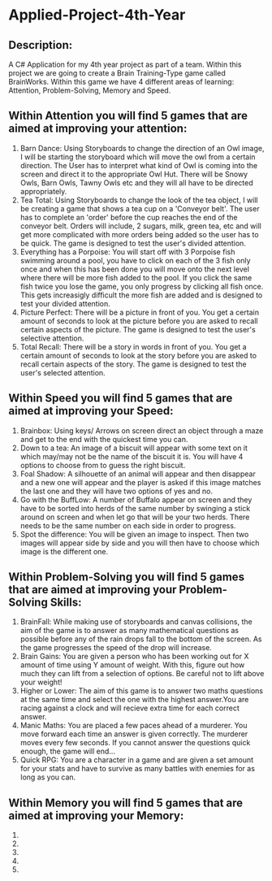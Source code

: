 # Applied-Project-4th-Year

## Description:
A C# Application for my 4th year project as part of a team.
Within this project we are going to create a Brain Training-Type game called BrainWorks. Within this game we have 4 different areas of learning: Attention, Problem-Solving, Memory and Speed.

## Within Attention you will find 5 games that are aimed at improving your attention:

1. Barn Dance: Using Storyboards to change the direction of an Owl image, I will be starting the storyboard which will move the owl from a certain direction. The User has to interpret what kind of Owl is coming into the screen and direct it to the appropriate Owl Hut. There will be Snowy Owls, Barn Owls, Tawny Owls etc and they will all have to be directed appropriately.
2. Tea Total: Using Storyboards to change the look of the tea object, I will be creating a game that shows a tea cup on a 'Conveyor belt'. The user has to complete an 'order' before the cup reaches the end of the conveyor belt. Orders will include, 2 sugars, milk, green tea, etc and will get more complicated with more orders being added so the user has to be quick. The game is designed to test the user's divided attention.
3. Everything has a Porpoise: You will start off with 3 Porpoise fish swimming around a pool, you have to click on each of the 3 fish only once and when this has been done you will move onto the next level where there will be more fish added to the pool. If you click the same fish twice you lose the game, you only progress by clicking all fish once. This gets increasigly difficult the more fish are added and is designed to test your divided attention.
4. Picture Perfect: There will be a picture in front of you. You get a certain amount of seconds to look at the picture before you are asked to recall certain aspects of the picture. The game is designed to test the user's selective attention.
5. Total Recall: There will be a story in words in front of you. You get a certain amount of seconds to look at the story before you are asked to recall certain aspects of the story. The game is designed to test the user's selected attention.

## Within Speed you will find 5 games that are aimed at improving your Speed:

1. Brainbox: Using keys/ Arrows on screen direct an object through a maze and get to the end with the quickest time you can.
2. Down to a tea: An image of a biscuit will appear with some text on it which may/may not be the name of the biscuit it is. You will have 4 options to choose from to guess the right biscuit.
3. Foal Shadow: A silhouette of an animal will appear and then disappear and a new one will appear and the player is asked if this image matches the last one and they will have two options of yes and no.
4. Go with the BuffLow: A number of Buffalo appear on screen and they have to be sorted into herds of the same number by swinging a stick around on screen and when let go that will be your two herds. There needs to be the same number on each side in order to progress.
5. Spot the difference: You will be given an image to inspect. Then two images will appear side by side and you will then have to choose which image is the different one.

## Within Problem-Solving you will find 5 games that are aimed at improving your Problem-Solving Skills:

1. BrainFall: While making use of storyboards and canvas collisions, the aim of the game is to answer as many mathematical questions as possible before any of the rain drops fall to the bottom of the screen. As the game progresses the speed of the drop will increase.
2. Brain Gains: You are given a person who has been working out for X amount of time using Y amount of weight. With this, figure out how much they can lift from a selection of options. Be careful not to lift above your weight!
3. Higher or Lower: The aim of this game is to answer two maths questions at the same time and select the one with the highest answer.You are racing against a clock and will recieve extra time for each correct answer.
4. Manic Maths: You are placed a few paces ahead of a murderer. You move forward each time an answer is given correctly. The murderer moves every few seconds. If you cannot answer the questions quick enough, the game will end...
5. Quick RPG: You are a character in a game and are given a set amount for your stats and have to survive as many battles with enemies for as long as you can.

## Within Memory you will find 5 games that are aimed at improving your Memory:

1.
2.
3.
4.
5.
